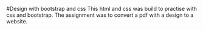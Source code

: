 #Design with bootstrap and css
This html and css was build to practise with css and bootstrap.
The assignment was to convert a pdf with a design to a website.
